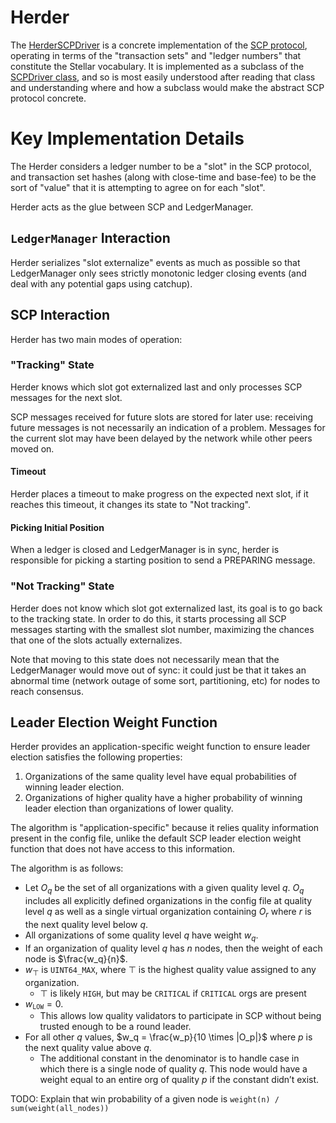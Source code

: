 # Herder

The [HerderSCPDriver](HerderSCPDriver.h) is a concrete implementation of the [SCP
protocol](../scp), operating in terms of the "transaction sets" and "ledger
numbers" that constitute the Stellar vocabulary. It is implemented as a subclass
of the [SCPDriver class](../scp/SCPDriver.h), and so is most easily understood after
reading that class and understanding where and how a subclass would make the abstract
SCP protocol concrete.

# Key Implementation Details

The Herder considers a ledger number to be a "slot" in the SCP
protocol, and transaction set hashes (along with close-time and base-fee) to be
the sort of "value" that it is attempting to agree on for each "slot".

Herder acts as the glue between SCP and LedgerManager.

## `LedgerManager` Interaction
Herder serializes "slot externalize" events as much as possible so that
LedgerManager only sees strictly monotonic ledger closing events (and deal with
 any potential gaps using catchup).

## SCP Interaction
Herder has two main modes of operation:

### "Tracking" State
Herder knows which slot got externalized last and only processes SCP messages
 for the next slot.

SCP messages received for future slots are stored for later use: receiving
 future messages is not necessarily an indication of a problem.
Messages for the current slot may have been delayed by the network while
 other peers moved on.

#### Timeout
Herder places a timeout to make progress on the expected next slot, if it
 reaches this timeout, it changes its state to "Not tracking".

#### Picking Initial Position
When a ledger is closed and LedgerManager is in sync, herder is responsible
 for picking a starting position to send a PREPARING message.

### "Not Tracking" State
Herder does not know which slot got externalized last, its goal is to go back
 to the tracking state.
In order to do this, it starts processing all SCP messages starting with the
 smallest slot number, maximizing the chances that one of the slots actually
 externalizes.

Note that moving to this state does not necessarily mean that the
 LedgerManager would move out of sync: it could just be that it takes an
 abnormal time (network outage of some sort, partitioning, etc) for nodes to
 reach consensus.

## Leader Election Weight Function

Herder provides an application-specific weight function to ensure leader
election satisfies the following properties:

1. Organizations of the same quality level have equal probabilities of winning leader election.
2. Organizations of higher quality have a higher probability of winning leader election than organizations of lower quality.

The algorithm is "application-specific" because it relies quality information
present in the config file, unlike the default SCP leader election weight
function that does not have access to this information.

The algorithm is as follows:
* Let $O_q$ be the set of all organizations with a given quality level $q$. $O_q$ includes all explicitly defined organizations in the config file at quality level $q$ as well as a single virtual organization containing $O_r$ where $r$ is the next quality level below $q$.
* All organizations of some quality level $q$ have weight $w_q$.
* If an organization of quality level $q$ has $n$ nodes, then the weight of each node is $\frac{w_q}{n}$.
* $w_\top$ is `UINT64_MAX`, where $\top$ is the highest quality value assigned to any organization.
  * $\top$ is likely `HIGH`, but may be `CRITICAL` if `CRITICAL` orgs are present
* $w_\texttt{LOW} = 0$.
  * This allows low quality validators to participate in SCP without being trusted enough to be a round leader.
* For all other $q$ values, $w_q = \frac{w_p}{10 \times |O_p|}$ where $p$ is the next quality value above $q$.
  * The additional constant in the denominator is to handle case in which there is a single node of quality $q$. This node would have a weight equal to an entire org of quality $p$ if the constant didn’t exist.


TODO: Explain that win probability of a given node is `weight(n) / sum(weight(all_nodes))`


